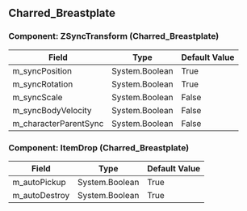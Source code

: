 ## Charred_Breastplate

### Component: ZSyncTransform (Charred_Breastplate)

|Field|Type|Default Value|
|-----|----|-------------|
|m_syncPosition|System.Boolean|True|
|m_syncRotation|System.Boolean|True|
|m_syncScale|System.Boolean|False|
|m_syncBodyVelocity|System.Boolean|False|
|m_characterParentSync|System.Boolean|False|

### Component: ItemDrop (Charred_Breastplate)

|Field|Type|Default Value|
|-----|----|-------------|
|m_autoPickup|System.Boolean|True|
|m_autoDestroy|System.Boolean|True|

